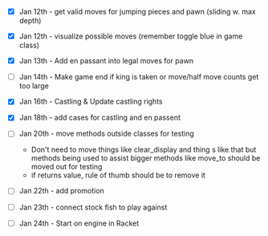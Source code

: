 - [x] Jan 12th - get valid moves for jumping pieces and pawn (sliding w. max depth)
- [x] Jan 12th - visualize possible moves (remember toggle blue in game class)
- [x] Jan 13th - Add en passant into legal moves for pawn
- [ ] Jan 14th - Make game end if king is taken or move/half move counts get too large
- [x] Jan 16th - Castling & Update castling rights
- [x] Jan 18th - add cases for castling and en passent
- [ ] Jan 20th - move methods outside classes for testing
	- Don't need to move things like clear_display and thing s like that but methods being used to assist bigger methods like move_to should be moved out for testing
	- if returns value, rule of thumb should be to remove it
- [ ] Jan 22th - add promotion
- [ ] Jan 23th  - connect stock fish to play against

- [ ] Jan 24th - Start on engine in Racket